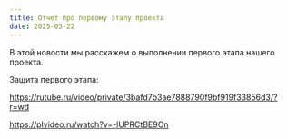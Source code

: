 ```yaml
---
title: Отчет про первому этапу проекта
date: 2025-03-22
---
```


В этой новости мы расскажем о выполнении первого этапа нашего проекта.

<!--more-->

Защита первого этапа:

https://rutube.ru/video/private/3bafd7b3ae7888790f9bf919f33856d3/?r=wd

https://plvideo.ru/watch?v=-lUPRCtBE9On

